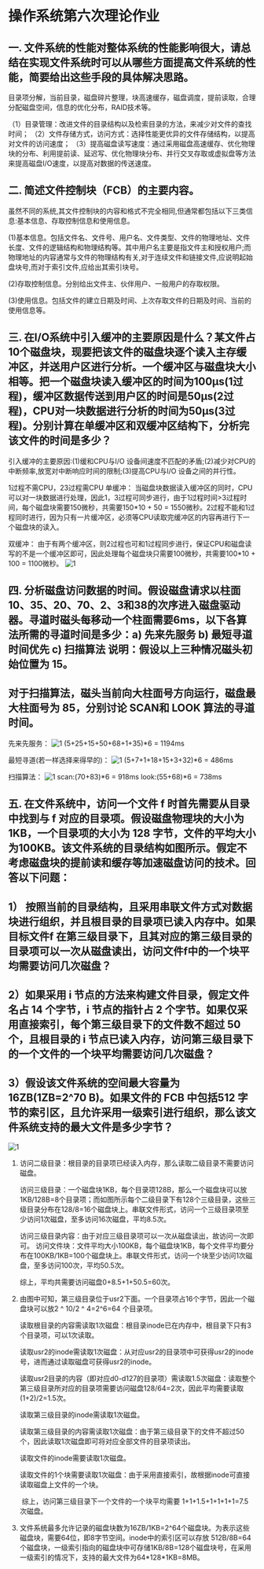 # 操作系统第六次理论作业

## 一. 文件系统的性能对整体系统的性能影响很大，请总结在实现文件系统时可以从哪些方面提高文件系统的性能，简要给出这些手段的具体解决思路。

目录项分解，当前目录，磁盘碎片整理，块高速缓存，磁盘调度，提前读取，合理分配磁盘空间，信息的优化分布，RAID技术等。

（1）目录管理：改进文件的目录结构以及检索目录的方法，来减少对文件的查找时间；
（2）文件存储方式，访问方式：选择性能更优异的文件存储结构，以提高对文件的访问速度；
（3）提高磁盘读写速度：通过采用磁盘高速缓存、优化物理块的分布、利用提前读、延迟写、优化物理块分布、并行交叉存取或虚拟盘等方法来提高磁盘I/O速度，以提高对数据的传送速度。 

## 二. 简述文件控制块（FCB）的主要内容。

虽然不同的系统,其文件控制块的内容和格式不完全相同,但通常都包括以下三类信息:基本信息、存取控制信息和使用信息。

(1)基本信息。包括文件名、文件号、用户名、文件类型、文件的物理地址、文件长度、文件的逻辑结构和物理结构等。其中用户名主要是指文件主和授权用户;而物理地址的内容通常与文件的物理结构有关,对于连续文件和链接文件,应说明起始盘块号,而对于索引文件,应给出其索引块号。

(2)存取控制信息。分别给出文件主、伙伴用户、一般用户的存取权限。

(3)使用信息。包括文件的建立日期及时间、上次存取文件的日期及时间、当前的使用信息等。

## 三. 在I/O系统中引入缓冲的主要原因是什么？某文件占10个磁盘块，现要把该文件的磁盘块逐个读入主存缓冲区，并送用户区进行分析。一个缓冲区与磁盘块大小相等。把一个磁盘块读入缓冲区的时间为100μs(1过程)，缓冲区数据传送到用户区的时间是50μs(2过程)，CPU对一块数据进行分析的时间为50μs(3过程)。分别计算在单缓冲区和双缓冲区结构下，分析完该文件的时间是多少？

引入缓冲的主要原因:(1)缓和CPU与I/O 设备间速度不匹配的矛盾;(2)减少对CPU的中断频率,放宽对中断响应时间的限制;(3)提高CPU与I/O 设备之间的并行性。

1过程不需CPU，23过程需CPU
单缓冲：
当磁盘块数据读入缓冲区的同时，CPU可以对一块数据进行处理，因此1，3过程可同步进行，由于1过程时间>3过程时间，每个磁盘块需要150微秒，共需要150*10 + 50 = 1550微秒。2过程不能和1过程同时进行，因为只有一片缓冲区，必须等CPU读取完缓冲区的内容再进行下一个磁盘块的读入。

双缓冲：
由于有两个缓冲区，则2过程也可和1过程同步进行，保证CPU和磁盘读写的不是一个缓冲区即可，因此处理每个磁盘块只需要100微秒，共需要100*10 + 100 = 1100微秒。
![1](HW6_2.jpg)

## 四. 分析磁盘访问数据的时间。假设磁盘请求以柱面10、35、20、70、2、3和38的次序进入磁盘驱动器。寻道时磁头每移动一个柱面需要6ms，以下各算法所需的寻道时间是多少：a) 先来先服务 b) 最短寻道时间优先 c) 扫描算法 说明：假设以上三种情况磁头初始位置为 15。
## 对于扫描算法，磁头当前向大柱面号方向运行，磁盘最大柱面号为 85，分别讨论 SCAN和 LOOK 算法的寻道时间。

先来先服务：
![1](HW6_3.jpg)
(5+25+15+50+68+1+35)*6 = 1194ms

最短寻道(若一样选择来得早的)：
![1](HW6_4.jpg)
(5+7+1+18+15+3+32)*6 = 486ms

扫描算法：
![1](HW6_5.jpg)
scan:(70+83)*6 = 918ms
look:(55+68)*6 = 738ms

## 五. 在文件系统中，访问一个文件 f 时首先需要从目录中找到与 f 对应的目录项。假设磁盘物理块的大小为 1KB，一个目录项的大小为 128 字节，文件的平均大小为100KB。该文件系统的目录结构如图所示。假定不考虑磁盘块的提前读和缓存等加速磁盘访问的技术。回答以下问题：
## 1） 按照当前的目录结构，且采用串联文件方式对数据块进行组织，并且根目录的目录项已读入内存中。如果目标文件f 在第三级目录下，且其对应的第三级目录的目录项可以一次从磁盘读出，访问文件f中的一个块平均需要访问几次磁盘？
## 2）如果采用 i 节点的方法来构建文件目录，假定文件名占 14 个字节，i 节点的指针占 2 个字节。如果仅采用直接索引，每个第三级目录下的文件数不超过 50 个，且根目录的 i 节点已读入内存，访问第三级目录下的一个文件的一个块平均需要访问几次磁盘？
## 3）假设该文件系统的空间最大容量为 16ZB(1ZB=2^70 B)。如果文件的 FCB 中包括512 字节的索引区，且允许采用一级索引进行组织，那么该文件系统支持的最大文件是多少字节？

![1](HW6_1.jpg)

1. 访问二级目录：根目录的目录项已经读入内存，那么读取二级目录不需要访问磁盘。

    访问三级目录：一个磁盘块1KB，每个目录项128B，那么一个磁盘块可以放1KB/128B=8个目录项；而如图所示每个二级目录下有128个三级目录，这些三级目录分布在128/8=16个磁盘块上。串联文件形式，访问一个三级目录项至少访问1次磁盘，至多访问16次磁盘，平均8.5次。

    访问三级目录内容：由于对应三级目录项可以一次从磁盘读出，故访问一次即可。
    访问文件块：文件平均大小100KB，每个磁盘块1KB，每个文件平均要分布在100KB/1KB=100个磁盘块上。串联文件形式，访问一个块至少访问1次磁盘，至多访问100次，平均50.5次。

    综上，平均共需要访问磁盘0+8.5+1+50.5=60次。

2. 由图中可知，第三级目录位于usr2下面。一个目录项占16个字节，因此一个磁盘块可以放2 ^ 10/2 ^ 4=2^6=64 个目录项。

    读取根目录的内容需读取1次磁盘：根目录inode已在内存中，根目录下只有3个目录项，可以1次读取。

    读取usr2的inode需读取1次磁盘：从对应usr2的目录项中可获得usr2的inode号，进而通过读取磁盘可获得usr2的inode。

    读取usr2目录的内容（即对应d0-d127的目录项）需读取1.5次磁盘：读取整个第三级目录所对应的目录项需要访问磁盘128/64=2次，因此平均需要读取(1+2)/2=1.5次。

    读取第三级目录的inode需读取1次磁盘。

    读取第三级目录的内容需读取1次磁盘：由于第三级目录下的文件不超过50个，因此读取1次磁盘即可将对应全部文件的目录项读出。

    读取文件的inode需要读取1次磁盘。

    读取文件的1个块需要读取1次磁盘：由于采用直接索引，故根据inode可直接读取磁盘上文件的一个块。

    ​ 综上，访问第三级目录下一个文件的一个块平均需要 1+1+1.5+1+1+1+1=7.5 次磁盘。

3. 文件系统最多允许记录的磁盘块数为16ZB/1KB=2^64个磁盘块。为表示这些磁盘块，需要64位，即8字节空间。inode中的索引区可以存放 512B/8B=64个磁盘块，一级索引指向的磁盘块中可存储1KB/8B=128个磁盘块号，在采用一级索引的情况下，支持的最大文件为64\*128\*1KB=8MB。